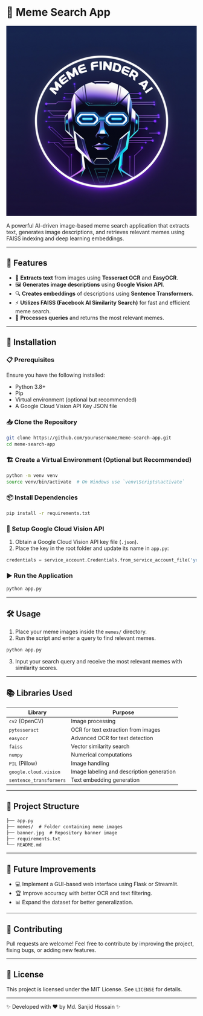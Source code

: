 # 📌 Meme Search App

![Banner](banner.jpg)

A powerful AI-driven image-based meme search application that extracts text, generates image descriptions, and retrieves relevant memes using FAISS indexing and deep learning embeddings.

---

## 🚀 Features

- 📝 **Extracts text** from images using **Tesseract OCR** and **EasyOCR**.
- 🖼️ **Generates image descriptions** using **Google Vision API**.
- 🔍 **Creates embeddings** of descriptions using **Sentence Transformers**.
- ⚡ **Utilizes FAISS (Facebook AI Similarity Search)** for fast and efficient meme search.
- 🎯 **Processes queries** and returns the most relevant memes.

---

## 🔧 Installation

### 📋 Prerequisites

Ensure you have the following installed:

- Python 3.8+
- Pip
- Virtual environment (optional but recommended)
- A Google Cloud Vision API Key JSON file

### 📥 Clone the Repository

```bash
git clone https://github.com/yourusername/meme-search-app.git
cd meme-search-app
```

### 🏗️ Create a Virtual Environment (Optional but Recommended)

```bash
python -m venv venv
source venv/bin/activate  # On Windows use `venv\Scripts\activate`
```

### 📦 Install Dependencies

```bash
pip install -r requirements.txt
```

### 🔑 Setup Google Cloud Vision API

1. Obtain a Google Cloud Vision API key file (`.json`).
2. Place the key in the root folder and update its name in `app.py`:

```python
credentials = service_account.Credentials.from_service_account_file('your-key-file.json')
```

### ▶️ Run the Application

```bash
python app.py
```

---

## 🛠️ Usage

1. Place your meme images inside the `memes/` directory.
2. Run the script and enter a query to find relevant memes.

```bash
python app.py
```

3. Input your search query and receive the most relevant memes with similarity scores.

---

## 📚 Libraries Used

| Library                 | Purpose                                   |
| ----------------------- | ----------------------------------------- |
| `cv2` (OpenCV)          | Image processing                          |
| `pytesseract`           | OCR for text extraction from images       |
| `easyocr`               | Advanced OCR for text detection           |
| `faiss`                 | Vector similarity search                  |
| `numpy`                 | Numerical computations                    |
| `PIL` (Pillow)          | Image handling                            |
| `google.cloud.vision`   | Image labeling and description generation |
| `sentence_transformers` | Text embedding generation                 |

---

## 📂 Project Structure

```
├── app.py
├── memes/  # Folder containing meme images
├── banner.jpg  # Repository banner image
├── requirements.txt
└── README.md
```

---

## 🚀 Future Improvements

- 💻 Implement a GUI-based web interface using Flask or Streamlit.
- 🏆 Improve accuracy with better OCR and text filtering.
- 📊 Expand the dataset for better generalization.

---

## 🤝 Contributing

Pull requests are welcome! Feel free to contribute by improving the project, fixing bugs, or adding new features.

---

## 📜 License

This project is licensed under the MIT License. See `LICENSE` for details.

---

✨ Developed with ❤️ by Md. Sanjid Hossain ✨

